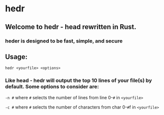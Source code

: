 # hedr

## Welcome to hedr - head rewritten in Rust.

### heder is designed to be fast, simple, and secure

## Usage:
```
hedr <yourfile> <options>
```
### Like head - hedr will output the top 10 lines of your file(s) by default. Some options to consider are: 
`-n #` where `#` selects the number of lines from line 0-`#` in `<yourfile>`

`-c #` where `#` selects the number of characters from char 0-`#`f in `<yourfile>`
